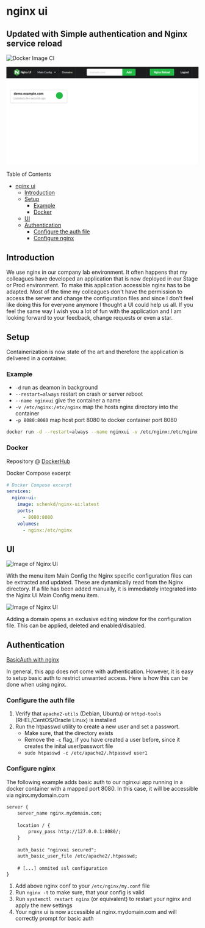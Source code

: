 # nginx ui 
## Updated with Simple authentication and Nginx service reload

![Docker Image CI](https://github.com/schenkd/nginx-ui/workflows/Docker%20Image%20CI/badge.svg)

![Image of Nginx UI](https://github.com/shyjuk/nginx-ui/blob/master/app/static/nginx_ui.png)

Table of Contents

- [nginx ui](#nginx-ui)
  - [Introduction](#introduction)
  - [Setup](#setup)
    - [Example](#example)
    - [Docker](#docker)
  - [UI](#ui)
  - [Authentication](#authentication)
    - [Configure the auth file](#configure-the-auth-file)
    - [Configure nginx](#configure-nginx)

## Introduction

We use nginx in our company lab environment. It often happens that my
colleagues have developed an application that is now deployed in our Stage
or Prod environment. To make this application accessible nginx has to be
adapted. Most of the time my colleagues don't have the permission to access
the server and change the configuration files and since I don't feel like
doing this for everyone anymore I thought a UI could help us all. If you
feel the same way I wish you a lot of fun with the application and I am
looking forward to your feedback, change requests or even a star.

## Setup

Containerization is now state of the art and therefore the application is
delivered in a container.

### Example

- `-d` run as deamon in background
- `--restart=always` restart on crash or server reboot
- `--name nginxui` give the container a name
- `-v /etc/nginx:/etc/nginx` map the hosts nginx directory into the container
- `-p 8080:8080` map host port 8080 to docker container port 8080

```bash
docker run -d --restart=always --name nginxui -v /etc/nginx:/etc/nginx -p 8080:8080 schenkd/nginx-ui:latest
```

### Docker

Repository @ [DockerHub](https://hub.docker.com/r/schenkd/nginx-ui)

Docker Compose excerpt

```yaml
# Docker Compose excerpt
services:
  nginx-ui:
    image: schenkd/nginx-ui:latest
    ports:
      - 8080:8080
    volumes:
      - nginx:/etc/nginx
```

## UI

![Image of Nginx UI](https://i.ibb.co/qNgBRrt/Bildschirmfoto-2020-06-21-um-10-01-46.png)

With the menu item Main Config the Nginx specific configuration files
can be extracted and updated. These are dynamically read from the Nginx
directory. If a file has been added manually, it is immediately integrated
into the Nginx UI Main Config menu item.

![Image of Nginx UI](https://i.ibb.co/j85XKM6/Bildschirmfoto-2020-06-21-um-10-01-58.png)

Adding a domain opens an exclusive editing window for the configuration
file. This can be applied, deleted and enabled/disabled.

## Authentication

[BasicAuth with nginx](https://docs.nginx.com/nginx/admin-guide/security-controls/configuring-http-basic-authentication/)

In general, this app does not come with authentication. However, it is easy to setup basic auth to restrict unwanted access.
Here is how this can be done when using nginx.

### Configure the auth file

1. Verify that `apache2-utils` (Debian, Ubuntu) or `httpd-tools` (RHEL/CentOS/Oracle Linux) is installed
2. Run the htpasswd utility to create a new user and set a passwort.
    - Make sure, that the directory exists
    - Remove the `-c` flag, if you have created a user before, since it creates the inital user/passwort file
    - `sudo htpasswd -c /etc/apache2/.htpasswd user1`

### Configure nginx

The following example adds basic auth to our nginxui app running in a docker container with a mapped port 8080.
In this case, it will be accessible via nginx.mydomain.com

```none
server {
    server_name nginx.mydomain.com;

    location / {
        proxy_pass http://127.0.0.1:8080/;
    }

    auth_basic "nginxui secured";
    auth_basic_user_file /etc/apache2/.htpasswd;

    # [...] ommited ssl configuration
}
```

1. Add above nginx conf to your `/etc/nginx/my.conf` file
2. Run `nginx -t` to make sure, that your config is valid
3. Run `systemctl restart nginx` (or equivalent) to restart your nginx and apply the new settings
4. Your nginx ui is now accessible at nginx.mydomain.com and will correctly prompt for basic auth
